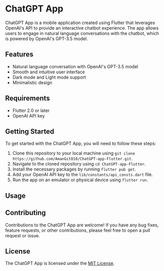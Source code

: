 # ChatGPT App

ChatGPT App is a mobile application created using Flutter that leverages OpenAI's API to provide an interactive chatbot experience. The app allows users to engage in natural language conversations with the chatbot, which is powered by OpenAI's GPT-3.5 model.

## Features

- Natural language conversation with OpenAI's GPT-3.5 model
- Smooth and intuitive user interface
- Dark mode and Light mode support
- Minimalistic design

## Requirements

- Flutter 2.0 or later
- OpenAI API key

## Getting Started

To get started with the ChatGPT App, you will need to follow these steps:

1. Clone this repository to your local machine using `git clone https://github.com/AmanGit010/ChatGPT-app-Flutter.git`.
2. Navigate to the cloned repository using `cd ChatGPT-app-Flutter`.
3. Install the necessary packages by running `flutter pub get`.
4. Add your OpenAI API key to the `lib/constants/api_consts.dart` file.
5. Run the app on an emulator or physical device using `flutter run`.

## Usage


## Contributing

Contributions to the ChatGPT App are welcome! If you have any bug fixes, feature requests, or other contributions, please feel free to open a pull request or issue.

## License

The ChatGPT App is licensed under the [MIT License](https://github.com/AmanGit010/ChatGPT-app-Flutter/blob/main/LICENSE).
